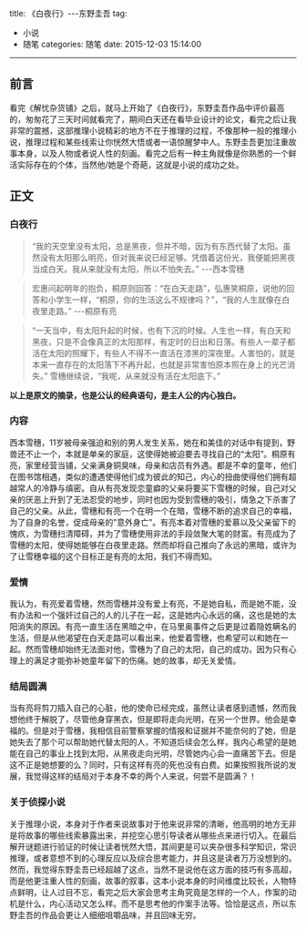title: 《白夜行》---东野圭吾
tag:
- 小说
- 随笔
categories: 随笔
date: 2015-12-03 15:14:00
---

前言
---
看完《解忧杂货铺》之后，就马上开始了《白夜行》，东野圭吾作品中评价最高的，匆匆花了三天时间就看完了，期间白天还在看毕业设计的论文，看完之后让我非常的震撼，这部推理小说精彩的地方不在于推理的过程，不像那种一般的推理小说，推理过程和某些线索让你恍然大悟或者一语惊醒梦中人。东野圭吾更加注重故事本身，以及人物或者说人性的刻画。看完之后有一种主角就像是你熟悉的一个鲜活实际存在的个体，当然他/她是个奇葩，这就是小说的成功之处。

<!-- more -->

正文
---
### 白夜行
> “我的天空里没有太阳，总是黑夜，但并不暗，因为有东西代替了太阳。虽然没有太阳那么明亮，但对我来说已经足够。凭借着这份光，我便能把黑夜当成白天。我从来就没有太阳，所以不怕失去。” ---西本雪穗

> 宏惠问起明年的抱负，桐原则回答：“在白天走路”，弘惠笑桐原，说他的回答和小学生一样，“桐原，你的生活这么不规律吗？”，“我的人生就像在白夜里走路。” ---桐原有亮

> “一天当中，有太阳升起的时候，也有下沉的时候。人生也一样，有白天和黑夜，只是不会像真正的太阳那样，有定时的日出和日落。有些人一辈子都活在太阳的照耀下，有些人不得不一直活在漆黑的深夜里。人害怕的，就是本来一直存在的太阳落下不再升起，也就是非常害怕原本照在身上的光芒消失。” 雪穗继续说，“我呢，从来就没有活在太阳底下。”

**以上是原文的摘录，也是公认的经典语句，是主人公的内心独白。**

### 内容
西本雪穗，11岁被母亲强迫和别的男人发生关系，她在和美佳的对话中有提到，野兽还不止一个，本就是单亲的家庭，这使得她被迫要去寻找自己的“太阳”。桐原有亮，家里经营当铺，父亲满身铜臭味，母亲和店员有外遇。都是不幸的童年，他们在图书馆相遇，类似的遭遇使得他们成为彼此的知己，内心的扭曲使得他们拥有超越常人的冷静与缜密。自从有亮发现恋童癖的父亲将要买下雪穗的时候，自己对父亲的厌恶上升到了无法忍受的地步，同时也因为受到雪穗的吸引，情急之下杀害了自己的父亲。从此，雪穗和有亮一个在明一个在暗，雪穗不断的追求自己的幸福，为了自身的名誉，促成母亲的"意外身亡"。有亮本着对雪穗的爱慕以及父亲留下的愧疚，为雪穗扫清障碍，并为了雪穗使用非法的手段敛聚大笔的财富。有亮成为了雪穗的太阳，使得她能够在白夜里走路。然而却将自己推向了永远的黑暗，或许为了让雪穗幸福的这个目标正是有亮的太阳，我们不得而知。

### 爱情
我认为，有亮爱着雪穗，然而雪穗并没有爱上有亮，不是她自私，而是她不能，没有办法和一个强奸过自己的人的儿子在一起，这是她内心永远的痛，这也是她的太阳消失的原因。有亮一直生活在黑暗之中，在马里奥事件之后更是过着隐姓瞒名的生活，但是从他渴望在白天走路可以看出来，他爱着雪穗，也希望可以和她在一起。然而雪穗却始终无法面对他，雪穗为了自己的太阳，自己的成功，因为只有心理上的满足才能弥补她童年留下的伤痛。她的故事，却无关爱情。

### 结局圆满
当有亮将剪刀插入自己的心脏，他的使命已经完成，虽然让读者感到遗憾，然而我想他终于解脱了，尽管他身穿黑衣，但是即将走向光明，在另一个世界。他会是幸福的。但是对于雪穗，我相信目前警察掌握的情报和证据并不能奈何的了她，但是她失去了那个可以帮助她代替太阳的人，不知道后续会怎么样，我内心希望的是她能在自己的事业上找到太阳，从黑夜走向光明，尽管她内心会一直痛苦下去。但是这不正是她想要的么？同时，只有这样有亮的死也没有白费。如果按照我所说的发展，我觉得这样的结局对于本身不幸的两个人来说，何尝不是圆满？！

### 关于侦探小说
关于推理小说，本身对于作者来说故事对于他来说非常的清晰，他高明的地方无非是将故事的哪些线索暴露出来，并挖空心思引导读者从哪些点来进行切入。在最后解开谜题进行验证的时候让读者恍然大悟，其间更是可以夹杂很多科学知识，常识推理，或者意想不到的心理反应以及综合思考能力，并且这是读者万万没想到的。然而，我觉得东野圭吾已经超越了这点，当然不是说他在这方面的技巧有多高超，而是他更注重人性的刻画，故事的叙事，这本小说本身的时间维度比较长，人物特点鲜明，让人过目不忘，看完之后大家会思考主角究竟是怎样的一个人，作案的动机是什么，内心活动又怎么样。而不是思考他的作案手法等。恰恰是这点，所以东野圭吾的作品会更让人细细咀嚼品味，并且回味无穷。



